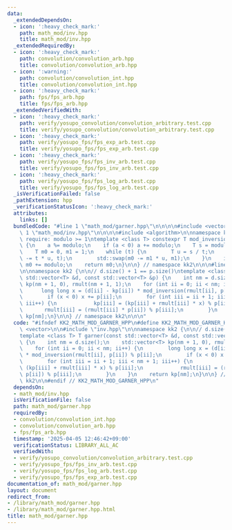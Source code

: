 ```yaml
---
data:
  _extendedDependsOn:
  - icon: ':heavy_check_mark:'
    path: math_mod/inv.hpp
    title: math_mod/inv.hpp
  _extendedRequiredBy:
  - icon: ':heavy_check_mark:'
    path: convolution/convolution_arb.hpp
    title: convolution/convolution_arb.hpp
  - icon: ':warning:'
    path: convolution/convolution_int.hpp
    title: convolution/convolution_int.hpp
  - icon: ':heavy_check_mark:'
    path: fps/fps_arb.hpp
    title: fps/fps_arb.hpp
  _extendedVerifiedWith:
  - icon: ':heavy_check_mark:'
    path: verify/yosupo_convolution/convolution_arbitrary.test.cpp
    title: verify/yosupo_convolution/convolution_arbitrary.test.cpp
  - icon: ':heavy_check_mark:'
    path: verify/yosupo_fps/fps_exp_arb.test.cpp
    title: verify/yosupo_fps/fps_exp_arb.test.cpp
  - icon: ':heavy_check_mark:'
    path: verify/yosupo_fps/fps_inv_arb.test.cpp
    title: verify/yosupo_fps/fps_inv_arb.test.cpp
  - icon: ':heavy_check_mark:'
    path: verify/yosupo_fps/fps_log_arb.test.cpp
    title: verify/yosupo_fps/fps_log_arb.test.cpp
  _isVerificationFailed: false
  _pathExtension: hpp
  _verificationStatusIcon: ':heavy_check_mark:'
  attributes:
    links: []
  bundledCode: "#line 1 \"math_mod/garner.hpp\"\n\n\n\n#include <vector>\n\n#line\
    \ 1 \"math_mod/inv.hpp\"\n\n\n\n#include <algorithm>\n\nnamespace kk2 {\n\n//\
    \ require: modulo >= 1\ntemplate <class T> constexpr T mod_inversion(T a, T modulo)\
    \ {\n    a %= modulo;\n    if (a < 0) a += modulo;\n    T s = modulo, t = a;\n\
    \    T m0 = 0, m1 = 1;\n    while (t) {\n        T u = s / t;\n        std::swap(s\
    \ -= t * u, t);\n        std::swap(m0 -= m1 * u, m1);\n    }\n    if (m0 < 0)\
    \ m0 += modulo;\n    return m0;\n}\n\n} // namespace kk2\n\n\n#line 7 \"math_mod/garner.hpp\"\
    \n\nnamespace kk2 {\n\n// d.size() + 1 == p.size()\ntemplate <class T> T garner(const\
    \ std::vector<T> &d, const std::vector<T> &p) {\n    int nm = d.size();\n    std::vector<T>\
    \ kp(nm + 1, 0), rmult(nm + 1, 1);\n    for (int ii = 0; ii < nm; ii++) {\n  \
    \      long long x = (d[ii] - kp[ii]) * mod_inversion(rmult[ii], p[ii]) % p[ii];\n\
    \        if (x < 0) x += p[ii];\n        for (int iii = ii + 1; iii < nm + 1;\
    \ iii++) {\n            kp[iii] = (kp[iii] + rmult[iii] * x) % p[iii];\n     \
    \       rmult[iii] = (rmult[iii] * p[ii]) % p[iii];\n        }\n    }\n    return\
    \ kp[nm];\n}\n\n} // namespace kk2\n\n\n"
  code: "#ifndef KK2_MATH_MOD_GARNER_HPP\n#define KK2_MATH_MOD_GARNER_HPP 1\n\n#include\
    \ <vector>\n\n#include \"inv.hpp\"\n\nnamespace kk2 {\n\n// d.size() + 1 == p.size()\n\
    template <class T> T garner(const std::vector<T> &d, const std::vector<T> &p)\
    \ {\n    int nm = d.size();\n    std::vector<T> kp(nm + 1, 0), rmult(nm + 1, 1);\n\
    \    for (int ii = 0; ii < nm; ii++) {\n        long long x = (d[ii] - kp[ii])\
    \ * mod_inversion(rmult[ii], p[ii]) % p[ii];\n        if (x < 0) x += p[ii];\n\
    \        for (int iii = ii + 1; iii < nm + 1; iii++) {\n            kp[iii] =\
    \ (kp[iii] + rmult[iii] * x) % p[iii];\n            rmult[iii] = (rmult[iii] *\
    \ p[ii]) % p[iii];\n        }\n    }\n    return kp[nm];\n}\n\n} // namespace\
    \ kk2\n\n#endif // KK2_MATH_MOD_GARNER_HPP\n"
  dependsOn:
  - math_mod/inv.hpp
  isVerificationFile: false
  path: math_mod/garner.hpp
  requiredBy:
  - convolution/convolution_int.hpp
  - convolution/convolution_arb.hpp
  - fps/fps_arb.hpp
  timestamp: '2025-04-05 12:46:42+09:00'
  verificationStatus: LIBRARY_ALL_AC
  verifiedWith:
  - verify/yosupo_convolution/convolution_arbitrary.test.cpp
  - verify/yosupo_fps/fps_inv_arb.test.cpp
  - verify/yosupo_fps/fps_log_arb.test.cpp
  - verify/yosupo_fps/fps_exp_arb.test.cpp
documentation_of: math_mod/garner.hpp
layout: document
redirect_from:
- /library/math_mod/garner.hpp
- /library/math_mod/garner.hpp.html
title: math_mod/garner.hpp
---
```

